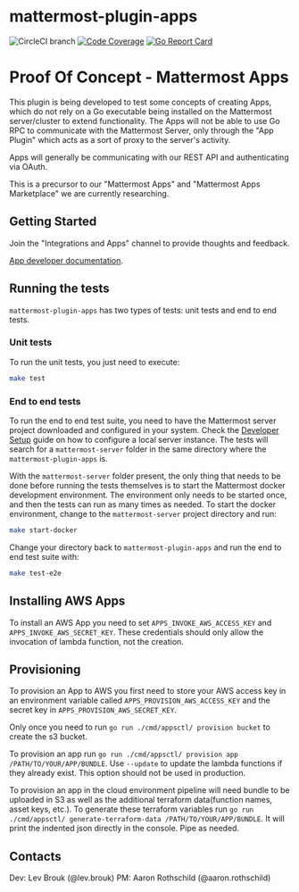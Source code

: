 # mattermost-plugin-apps

![CircleCI branch](https://img.shields.io/circleci/project/github/mattermost/mattermost-plugin-apps/master.svg)
[![Code Coverage](https://img.shields.io/codecov/c/github/mattermost/mattermost-plugin-apps/master.svg)](https://codecov.io/gh/mattermost/mattermost-plugin-apps/branch/master)
[![Go Report Card](https://goreportcard.com/badge/github.com/mattermost/mattermost-plugin-apps)](https://goreportcard.com/report/github.com/mattermost/mattermost-plugin-apps)


# Proof Of Concept - Mattermost Apps

This plugin is being developed to test some concepts of creating Apps, which do not rely on a Go executable being installed on the Mattermost server/cluster to extend functionality.  The Apps will not be able to use Go RPC to communicate with the Mattermost Server, only through the "App Plugin" which acts as a sort of proxy to the server's activity.

Apps will generally be communicating with our REST API and authenticating via OAuth.

This is a precursor to our "Mattermost Apps" and "Mattermost Apps Marketplace" we are currently researching.

## Getting Started

Join the "Integrations and Apps" channel to provide thoughts and feedback.

[App developer documentation](./docs/index.md).

## Running the tests

`mattermost-plugin-apps` has two types of tests: unit tests and end to end tests.

### Unit tests

To run the unit tests, you just need to execute:

```sh
make test
```

### End to end tests

To run the end to end test suite, you need to have the Mattermost server project downloaded and configured in your system. Check the [Developer Setup](https://developers.mattermost.com/contribute/server/developer-setup/) guide on how to configure a local server instance. The tests will search for a `mattermost-server` folder in the same directory where the `mattermost-plugin-apps` is.

With the `mattermost-server` folder present, the only thing that needs to be done before running the tests themselves is to start the Mattermost docker development environment. The environment only needs to be started once, and then the tests can run as many times as needed. To start the docker environment, change to the `mattermost-server` project directory and run:

```sh
make start-docker
```

Change your directory back to `mattermost-plugin-apps` and run the end to end test suite with:

```sh
make test-e2e
```

## Installing AWS Apps

To install an AWS App you need to set `APPS_INVOKE_AWS_ACCESS_KEY` and `APPS_INVOKE_AWS_SECRET_KEY`. These credentials should only allow the invocation of lambda function, not the creation.

## Provisioning

To provision an App to AWS you first need to store your AWS access key in an environment variable called `APPS_PROVISION_AWS_ACCESS_KEY` and the secret key in `APPS_PROVISION_AWS_SECRET_KEY`.

Only once you need to run `go run ./cmd/appsctl/ provision bucket` to create the s3 bucket.

To provision an app run `go run ./cmd/appsctl/ provision app /PATH/TO/YOUR/APP/BUNDLE`. Use `--update` to update the lambda functions if they already exist. This option should not be used in production.

To provision an app in the cloud environment pipeline will need bundle to be uploaded in S3 as well as the additional terraform data(function names, asset keys, etc.). To generate these terraform variables run `go run ./cmd/appsctl/ generate-terraform-data /PATH/TO/YOUR/APP/BUNDLE`. It will print the indented json directly in the console. Pipe as needed.


## Contacts

Dev: Lev Brouk (@lev.brouk)
PM: Aaron Rothschild (@aaron.rothschild)
